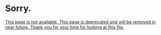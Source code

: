 # Sorry.

[This page is not available. 
This page is deprecated and will be removed in near future. 
Thank you for your time for looking at this file. ](https://git.nogafam.es/deCloudflare/deCloudflare/pulls/16#issuecomment-35)
